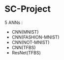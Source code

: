# SC-Project

5 ANNs :
  - CNN(MNIST)
  - CNN(FASHION-MNIST)
  - CNN(NOT-MNIST)
  - CNN(TFBS)
  - ResNet(TFBS)
